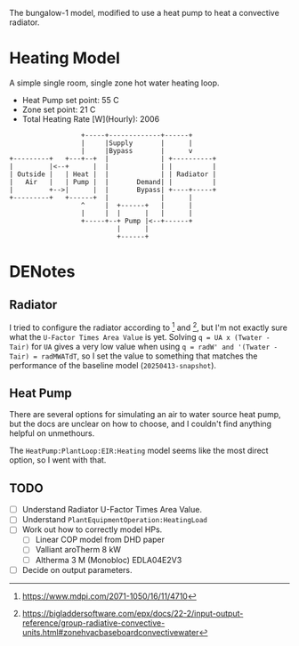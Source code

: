 The bungalow-1 model, modified to use a heat pump to heat a convective radiator.

# Heating Model

A simple single room, single zone hot water heating loop.

- Heat Pump set point: 55 C
- Zone set point: 21 C
- Total Heating Rate \[W](Hourly): 2006

```
                  +-----+-------------+------+      
                  |     |Supply       |      |      
                  |     |Bypass       |      v      
+---------+   +---+--+  |             | +----------+
|         |<--+      |  |             | |          |
| Outside |   | Heat |  |             | | Radiator |
|   Air   |   | Pump |  |       Demand| |          |
|         +-->|      |  |       Bypass| +----+-----+
+---------+   +------+  |             |      |      
                  ^     |  +------+   |      |      
                  |     |  |      |   |      |      
                  +-----+--+ Pump |<--+------+      
                           |      |                 
                           +------+                 
```
# DENotes

## Radiator

I tried to configure the radiator according to [^1] and [^2],
but I'm not exactly sure what the `U-Factor Times Area Value` is yet.
Solving `q = UA x (Twater - Tair)` for `UA` gives a very low value
when using `q = radW' and '(Twater - Tair) = radMWATdT`, so I set the value
to something that matches the performance of the baseline model (`20250413-snapshot`).

[^1]: https://www.mdpi.com/2071-1050/16/11/4710
[^2]: https://bigladdersoftware.com/epx/docs/22-2/input-output-reference/group-radiative-convective-units.html#zonehvacbaseboardconvectivewater

## Heat Pump

There are several options for simulating an air to water source heat pump,
but the docs are unclear on how to choose, and I couldn't find anything helpful
on unmethours.

The `HeatPump:PlantLoop:EIR:Heating` model seems like the most direct option,
so I went with that.

## TODO

- [ ] Understand Radiator U-Factor Times Area Value.
- [ ] Understand `PlantEquipmentOperation:HeatingLoad`
- [ ] Work out how to correctly model HPs.
  - [ ] Linear COP model from DHD paper
  - [ ] Valliant aroTherm 8 kW
  - [ ] Altherma 3 M (Monobloc) EDLA04E2V3
- [ ] Decide on output parameters.

